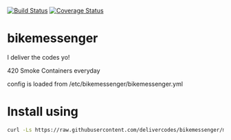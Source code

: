 [![Build Status](https://travis-ci.org/delivercodes/bikemessenger.svg?branch=master)](https://travis-ci.org/delivercodes/bikemessenger) [![Coverage Status](https://coveralls.io/repos/github/delivercodes/bikemessenger/badge.svg?branch=master)](https://coveralls.io/github/delivercodes/bikemessenger?branch=master)
# bikemessenger
I deliver the codes yo!

420 Smoke Containers everyday

config is loaded from /etc/bikemessenger/bikemessenger.yml

# Install using
```sh
curl -Ls https://raw.githubusercontent.com/delivercodes/bikemessenger/master/install.sh | sudo -H sh
```
